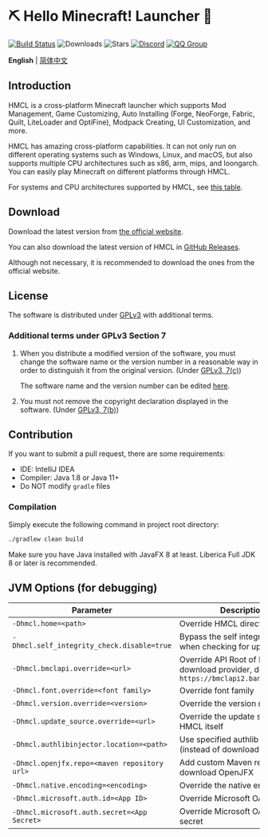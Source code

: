 # ⛏ Hello Minecraft! Launcher 💎

[![Build Status](https://ci.huangyuhui.net/job/HMCL/badge/icon?.svg)](https://ci.huangyuhui.net/job/HMCL)
![Downloads](https://img.shields.io/github/downloads/huanghongxun/HMCL/total)
![Stars](https://img.shields.io/github/stars/huanghongxun/HMCL)
[![Discord](https://img.shields.io/discord/995291757799538688.svg?label=&logo=discord&logoColor=ffffff&color=7389D8&labelColor=6A7EC2)](https://discord.gg/jVvC7HfM6U)
[![QQ Group](https://img.shields.io/badge/QQ-HMCL-brightgreen)](https://docs.hmcl.net/groups.html)

**English** | [简体中文](README_cn.md)

## Introduction

HMCL is a cross-platform Minecraft launcher which supports Mod Management, Game Customizing, Auto Installing (Forge, NeoForge, Fabric, Quilt, LiteLoader and OptiFine), Modpack Creating, UI Customization, and more.

HMCL has amazing cross-platform capabilities. It can not only run on different operating systems such as Windows, Linux, and macOS, but also supports multiple CPU architectures such as x86, arm, mips, and loongarch. You can easily play Minecraft on different platforms through HMCL.

For systems and CPU architectures supported by HMCL, see [this table](PLATFORM.md).

## Download

Download the latest version from [the official website](https://hmcl.huangyuhui.net/download).

You can also download the latest version of HMCL in [GitHub Releases](https://github.com/HMCL-dev/HMCL/releases).

Although not necessary, it is recommended to download the ones from the official website.

## License

The software is distributed under [GPLv3](https://www.gnu.org/licenses/gpl-3.0.html) with additional terms.

### Additional terms under GPLv3 Section 7

1. When you distribute a modified version of the software, you must change the software name or the version number in a reasonable way in order to distinguish it from the original version. (Under [GPLv3, 7(c)](https://github.com/HMCL-dev/HMCL/blob/11820e31a85d8989e41d97476712b07e7094b190/LICENSE#L372-L374))

   The software name and the version number can be edited [here](https://github.com/HMCL-dev/HMCL/blob/javafx/HMCL/src/main/java/org/jackhuang/hmcl/Metadata.java#L33-L35).

2. You must not remove the copyright declaration displayed in the software. (Under [GPLv3, 7(b)](https://github.com/HMCL-dev/HMCL/blob/11820e31a85d8989e41d97476712b07e7094b190/LICENSE#L368-L370))

## Contribution

If you want to submit a pull request, there are some requirements:

* IDE: IntelliJ IDEA
* Compiler: Java 1.8 or Java 11+
* Do NOT modify `gradle` files

### Compilation

Simply execute the following command in project root directory:

```bash
./gradlew clean build
```

Make sure you have Java installed with JavaFX 8 at least. Liberica Full JDK 8 or later is recommended.

## JVM Options (for debugging)

| Parameter                                    | Description                                                                                   |
| -------------------------------------------- | --------------------------------------------------------------------------------------------- |
| `-Dhmcl.home=<path>`                         | Override HMCL directory                                                                       |
| `-Dhmcl.self_integrity_check.disable=true`   | Bypass the self integrity check when checking for update                                      |
| `-Dhmcl.bmclapi.override=<url>`              | Override API Root of BMCLAPI download provider, defaults to `https://bmclapi2.bangbang93.com` |
| `-Dhmcl.font.override=<font family>`         | Override font family                                                                          |
| `-Dhmcl.version.override=<version>`          | Override the version number                                                                   |
| `-Dhmcl.update_source.override=<url>`        | Override the update source for HMCL itself                                                    |
| `-Dhmcl.authlibinjector.location=<path>`     | Use specified authlib-injector (instead of downloading one)                                   |
| `-Dhmcl.openjfx.repo=<maven repository url>` | Add custom Maven repository for download OpenJFX                                              |
| `-Dhmcl.native.encoding=<encoding>`          | Override the native encoding                                                                  |
| `-Dhmcl.microsoft.auth.id=<App ID>`          | Override Microsoft OAuth App ID                                                               |
| `-Dhmcl.microsoft.auth.secret=<App Secret>`  | Override Microsoft OAuth App secret                                                           |